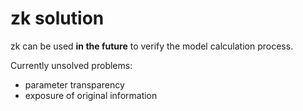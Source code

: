 # zk solution

zk can be used **in the future** to verify the model calculation process.

Currently unsolved problems: 
- parameter transparency
- exposure of original information

